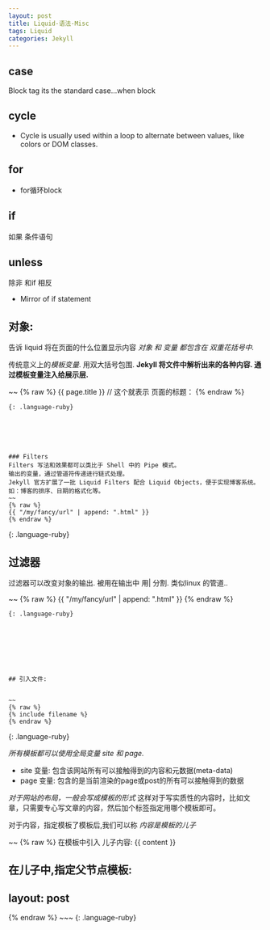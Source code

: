 ```yaml
---
layout: post
title: Liquid-语法-Misc
tags: Liquid
categories: Jekyll
---
```




## case 

Block tag its the standard case...when block




## cycle 
- Cycle is usually used within a loop to alternate between values, like colors or DOM classes.


## for 
- for循环block


## if 
如果  条件语句


## unless 
除非 和if 相反
- Mirror of if statement




## 对象:
告诉 liquid 将在页面的什么位置显示内容
*对象 和 变量 都包含在 双重花括号中.*




传统意义上的*模板变量*. 用双大括号包围.
**Jekyll 将文件中解析出来的各种内容. 通过模板变量注入给展示层.**

\~\~
{% raw %}
{{ page.title }}      // 这个就表示 页面的标题：
{% endraw %}
~~~
{: .language-ruby}






### Filters
Filters 写法和效果都可以类比于 Shell 中的 Pipe 模式。
输出的变量，通过管道符传递进行链式处理。
Jekyll 官方扩展了一批 Liquid Filters 配合 Liquid Objects，便于实现博客系统。如：博客的排序、日期的格式化等。
~~
{% raw %}
{{ "/my/fancy/url" | append: ".html" }}
{% endraw %}
~~~
{: .language-ruby}



## 过滤器
过滤器可以改变对象的输出.
被用在输出中 用| 分割. 类似linux 的管道..

\~\~
{% raw %}
	{{ "/my/fancy/url" | append: ".html" }}
{% endraw %}
~~~
{: .language-ruby}








## 引入文件: 


~~
{% raw %}
{% include filename %}
{% endraw %}
~~~
{: .language-ruby}

*所有模板都可以使用全局变量 site 和 page.*

- site 变量: 包含该网站所有可以接触得到的内容和元数据(meta-data)
- page 变量: 包含的是当前渲染的page或post的所有可以接触得到的数据


*对于网站的布局，一般会写成模板的形式*
这样对于写实质性的内容时，比如文章，只需要专心写文章的内容，然后加个标签指定用哪个模板即可。

对于内容，指定模板了模板后,我们可以称 *内容是模板的儿子*


\~\~
{% raw %}
在模板中引入 儿子内容:  {{ content }}

 在儿子中,指定父节点模板:
---
layout: post
---
{% endraw %}
\~\~\~
{: .language-ruby}












